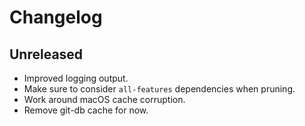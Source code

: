# Changelog

## Unreleased

- Improved logging output.
- Make sure to consider `all-features` dependencies when pruning.
- Work around macOS cache corruption.
- Remove git-db cache for now.
